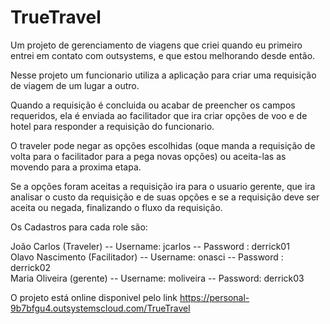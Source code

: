 # TrueTravel
Um projeto de gerenciamento de viagens que criei quando eu primeiro entrei em contato com outsystems, e que estou melhorando desde então.

Nesse projeto um funcionario utiliza a aplicação para criar uma requisição de viagem de um lugar a outro.

Quando a requisição é concluida ou acabar de preencher os campos requeridos, ela é enviada ao facilitador que ira criar opções de voo e de hotel para responder a requisição do funcionario.  

O traveler pode negar as opções escolhidas (oque manda a requisição de volta para o facilitador para a pega novas opções) ou aceita-las as movendo para a proxima etapa.

Se a opções foram aceitas a requisição ira para o usuario gerente, que ira analisar o custo da requisição e de suas opções e se a requisição deve ser aceita ou negada, finalizando o fluxo da requisição.

Os Cadastros para cada role são:  

João Carlos (Traveler) -- Username: jcarlos -- Password : derrick01  
Olavo Nascimento (Facilitador) -- Username: onasci -- Password : derrick02  
Maria Oliveira (gerente) -- Username: moliveira -- Password: derrick03  

O projeto está online disponivel pelo link https://personal-9b7bfgu4.outsystemscloud.com/TrueTravel
